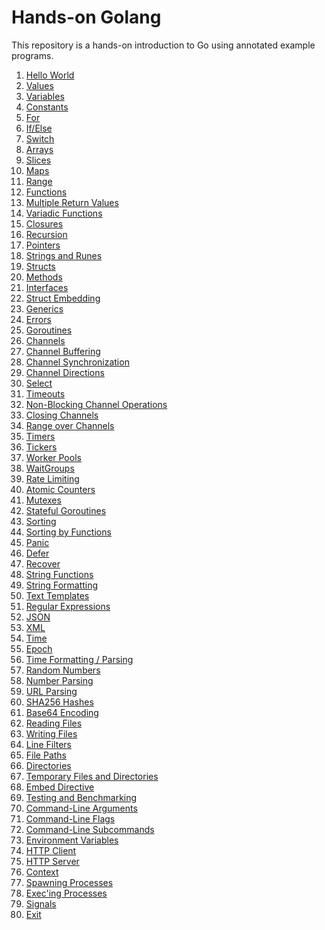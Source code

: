 # Hands-on Golang

This repository is a hands-on introduction to Go using annotated example programs.

1. [Hello World](https://github.com/Shinobi-Developer/Golang/blob/main/2-handson-go/1-hello.go)
2. [Values](https://github.com/Shinobi-Developer/Golang/blob/main/2-handson-go/2-values.go)
3. [Variables](https://github.com/Shinobi-Developer/Golang/blob/main/2-handson-go/3-variables.go)
4. [Constants](https://github.com/Shinobi-Developer/Golang/blob/main/2-handson-go/4-constants.go)
5. [For](https://github.com/Shinobi-Developer/Golang/blob/main/2-handson-go/5-for.go)
6. [If/Else](https://github.com/Shinobi-Developer/Golang/blob/main/2-handson-go/6-if-else.go)
7. [Switch](https://github.com/Shinobi-Developer/Golang/blob/main/2-handson-go/7-switch.go)
8. [Arrays](https://github.com/Shinobi-Developer/Golang/blob/main/2-handson-go/8-arrays.go)
9. [Slices](https://github.com/Shinobi-Developer/Golang/blob/main/2-handson-go/9-slices.go)
10. [Maps](https://github.com/Shinobi-Developer/Golang/blob/main/2-handson-go/10-map.go)
11. [Range](https://github.com/Shinobi-Developer/Golang/blob/main/2-handson-go/11-range.go)
12. [Functions](https://github.com/Shinobi-Developer/Golang/blob/main/2-handson-go/12-functions.go)
13. [Multiple Return Values](https://github.com/Shinobi-Developer/Golang/blob/main/2-handson-go/13-multiple-return-values.go)
14. [Variadic Functions](https://github.com/Shinobi-Developer/Golang/blob/main/2-handson-go/14-variadic.go)
15. [Closures](https://github.com/Shinobi-Developer/Golang/blob/main/2-handson-go/15.closures.go)
16. [Recursion](https://github.com/Shinobi-Developer/Golang/blob/main/2-handson-go/16-resursion.go)
17. [Pointers](https://github.com/Shinobi-Developer/Golang/blob/main/2-handson-go/17-pointers.go)
18. [Strings and Runes](https://github.com/Shinobi-Developer/Golang/blob/main/2-handson-go/18-strings-and-runes.go)
19. [Structs](https://github.com/Shinobi-Developer/Golang/blob/main/2-handson-go/19-structs.go)
20. [Methods](https://github.com/Shinobi-Developer/Golang/blob/main/2-handson-go/20-methods.go)
21. [Interfaces](https://github.com/Shinobi-Developer/Golang/blob/main/2-handson-go/21-interfaces.go)
22. [Struct Embedding](https://github.com/Shinobi-Developer/Golang/blob/main/2-handson-go/22-struct-embedding.go)
23. [Generics]()
24. [Errors]()
25. [Goroutines]()
26. [Channels]()
27. [Channel Buffering]()
28. [Channel Synchronization]()
29. [Channel Directions]()
30. [Select]()
31. [Timeouts]()
32. [Non-Blocking Channel Operations]()
33. [Closing Channels]()
34. [Range over Channels]()
35. [Timers]()
36. [Tickers]()
37. [Worker Pools]()
38. [WaitGroups]()
39. [Rate Limiting]()
40. [Atomic Counters]()
41. [Mutexes]()
42. [Stateful Goroutines]()
43. [Sorting]()
44. [Sorting by Functions]()
45. [Panic]()
46. [Defer]()
47. [Recover]()
48. [String Functions]()
49. [String Formatting]()
50. [Text Templates]()
51. [Regular Expressions]()
52. [JSON]()
53. [XML]()
54. [Time]()
55. [Epoch]()
56. [Time Formatting / Parsing]()
57. [Random Numbers]()
58. [Number Parsing]()
59. [URL Parsing]()
60. [SHA256 Hashes]()
61. [Base64 Encoding]()
62. [Reading Files]()
63. [Writing Files]()
64. [Line Filters]()
65. [File Paths]()
66. [Directories]()
67. [Temporary Files and Directories]()
68. [Embed Directive]()
69. [Testing and Benchmarking]()
70. [Command-Line Arguments]()
71. [Command-Line Flags]()
72. [Command-Line Subcommands]()
73. [Environment Variables]()
74. [HTTP Client]()
75. [HTTP Server]()
76. [Context]()
77. [Spawning Processes]()
78. [Exec'ing Processes]()
79. [Signals]()
80. [Exit]()
